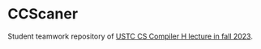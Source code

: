 # CCScaner

Student teamwork repository of [USTC CS Compiler H lecture in fall 2023](https://github.com/ustc-compiler/2023fall-CS-teamworks).